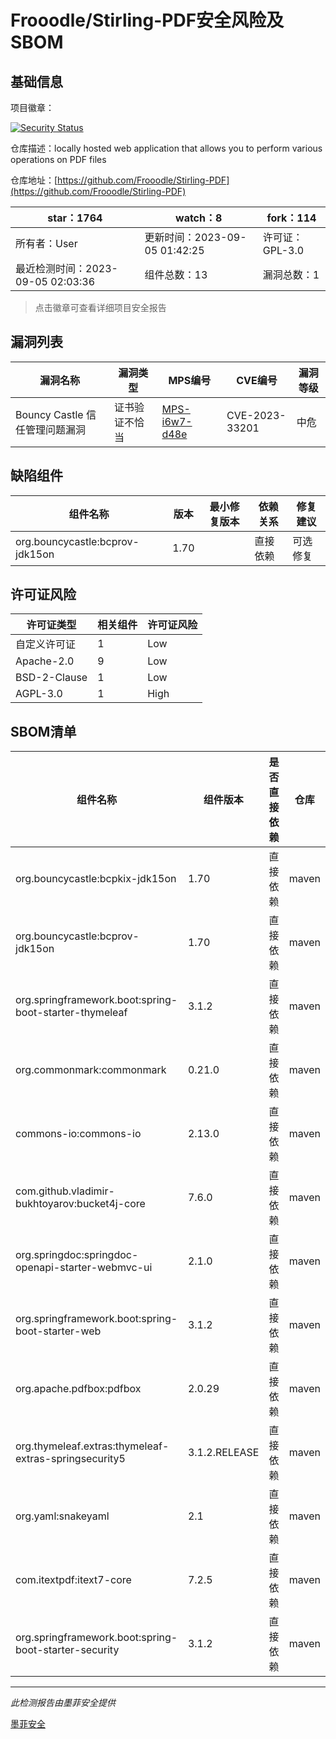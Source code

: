 # Frooodle/Stirling-PDF安全风险及SBOM

## 基础信息

项目徽章：

[![Security Status](https://www.murphysec.com/platform3/v31/badge/1698758362950926336.svg)](https://www.murphysec.com/console/report/1691511002612256768/1698758362950926336)

仓库描述：locally hosted web application that allows you to perform various operations on PDF files

仓库地址：[https://github.com/Frooodle/Stirling-PDF](https://github.com/Frooodle/Stirling-PDF)

| star：1764 | watch：8 | fork：114 |
| ----------- | -------------- | ------------ |
| 所有者：User | 更新时间：2023-09-05 01:42:25 | 许可证：GPL-3.0 |
| 最近检测时间：2023-09-05 02:03:36 | 组件总数：13 | 漏洞总数：1 |

> 点击徽章可查看详细项目安全报告



## 漏洞列表

| 漏洞名称 | 漏洞类型 | MPS编号 | CVE编号 | 漏洞等级 |
| ------- | ------ | ------- | ------ | ----- |
|Bouncy Castle 信任管理问题漏洞|证书验证不恰当|[MPS-i6w7-d48e](https://www.oscs1024.com/hd/MPS-i6w7-d48e)|CVE-2023-33201|中危|




## 缺陷组件

| 组件名称 | 版本 | 最小修复版本 | 依赖关系 | 修复建议 |
| -------- | ---- | ------------ | -------- | -------- |
|org.bouncycastle:bcprov-jdk15on|1.70||直接依赖|可选修复|C:0|H:0|M:1|L:0|




## 许可证风险

| 许可证类型 | 相关组件 | 许可证风险 |
| ---------- | -------- | ---------- |
|自定义许可证|1|Low|
|Apache-2.0|9|Low|
|BSD-2-Clause|1|Low|
|AGPL-3.0|1|High|




## SBOM清单

| 组件名称 | 组件版本 | 是否直接依赖 | 仓库 |
| -------- | -------- | ------------ | ---- |
|org.bouncycastle:bcpkix-jdk15on|1.70|直接依赖|maven|
|org.bouncycastle:bcprov-jdk15on|1.70|直接依赖|maven|
|org.springframework.boot:spring-boot-starter-thymeleaf|3.1.2|直接依赖|maven|
|org.commonmark:commonmark|0.21.0|直接依赖|maven|
|commons-io:commons-io|2.13.0|直接依赖|maven|
|com.github.vladimir-bukhtoyarov:bucket4j-core|7.6.0|直接依赖|maven|
|org.springdoc:springdoc-openapi-starter-webmvc-ui|2.1.0|直接依赖|maven|
|org.springframework.boot:spring-boot-starter-web|3.1.2|直接依赖|maven|
|org.apache.pdfbox:pdfbox|2.0.29|直接依赖|maven|
|org.thymeleaf.extras:thymeleaf-extras-springsecurity5|3.1.2.RELEASE|直接依赖|maven|
|org.yaml:snakeyaml|2.1|直接依赖|maven|
|com.itextpdf:itext7-core|7.2.5|直接依赖|maven|
|org.springframework.boot:spring-boot-starter-security|3.1.2|直接依赖|maven|


------

*此检测报告由墨菲安全提供*

[墨菲安全](www.murphysec.com)
